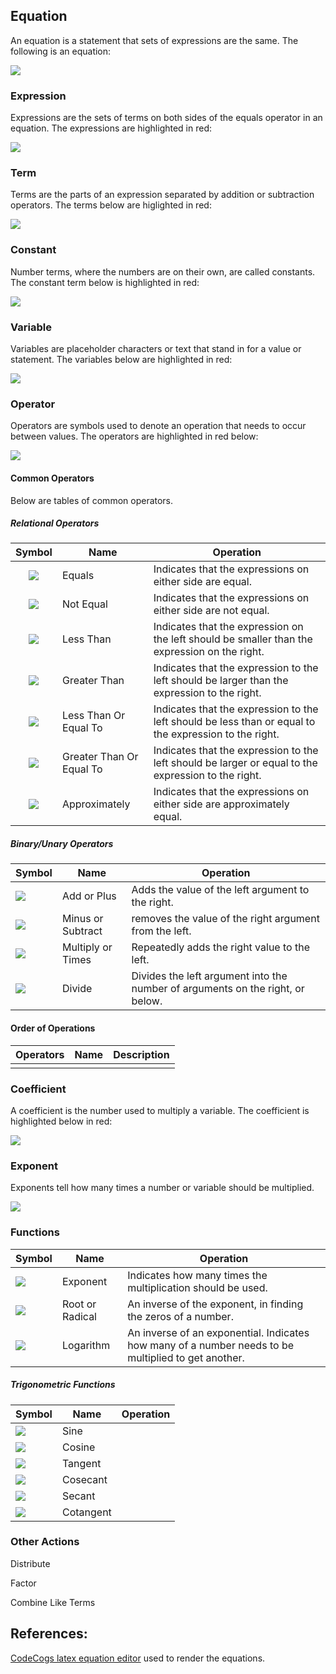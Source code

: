 ﻿

## Equation
An equation is a statement that sets of expressions are the same. The following is an equation:  

![][2x^2+y+1=z]

### Expression

Expressions are the sets of terms on both sides of the equals operator in an equation. The expressions are highlighted in red:

![][2x^2+y+1=z.expressions]

### Term

Terms are the parts of an expression separated by addition or subtraction operators. The terms below are higlighted in red:

![][2x^2+y+1=z.terms]

### Constant

Number terms, where the numbers are on their own, are called constants. The constant term below is highlighted in red: 

![][2x^2+y+1=z.constants]

### Variable

Variables are placeholder characters or text that stand in for a value or statement. The variables below are highlighted in red: 

![][2x^2+y+1=z.variables]

### Operator

Operators are symbols used to denote an operation that needs to occur between values. The operators are highlighted in red below: 

![][2x^2+y+1=z.operators]

#### Common Operators

Below are tables of common operators.

##### Relational Operators

| Symbol | Name | Operation |
|:---:|---|---|
| ![][operators.equal.inline] | Equals | Indicates that the expressions on either side are equal. |
| ![][operators.notequal.inline] | Not Equal | Indicates that the expressions on either side are not equal. |
| ![][operators.lessthan.inline] | Less Than | Indicates that the expression on the left should be smaller than the expression on the right. |
| ![][operators.greaterthan.inline] | Greater Than | Indicates that the expression to the left should be larger than the expression to the right. |
| ![][operators.lessthanequal.inline] | Less Than Or Equal To | Indicates that the expression to the left should be less than or equal to the expression to the right. |
| ![][operators.greaterthanequal.inline] | Greater Than Or Equal To | Indicates that the expression to the left should be larger or equal to the expression to the right. |
| ![][operators.approximate.inline] | Approximately | Indicates that the expressions on either side are approximately equal. |

##### Binary/Unary Operators

| Symbol | Name | Operation |
|---|---|---|
| ![][operators.add.inline] | Add or Plus | Adds the value of the left argument to the right. |
| ![][operators.subtract.inline] | Minus or Subtract | removes the value of the right argument from the left. |
| ![][operators.multiply.inline] | Multiply or Times | Repeatedly adds the right value to the left. |
| ![][operators.divide.inline] | Divide | Divides the left argument into the number of arguments on the right, or below. |

#### Order of Operations

| Operators | Name | Description |
|---|---|---|
|  |  |  |

### Coefficient

A coefficient is the number used to multiply a variable. The coefficient is highlighted below in red:

![][2x^2+y+1=z.coefficient]

### Exponent

Exponents tell how many times a number or variable should be multiplied.

![][2x^2+y+1=z.exponent]

### Functions

| Symbol | Name | Operation |
|---|---|---|
| ![][operators.exponent.inline] | Exponent | Indicates how many times the multiplication should be used. |
| ![][operators.root.inline] | Root or Radical | An inverse of the exponent, in finding the zeros of a number. |
| ![][operators.log.inline] | Logarithm | An inverse of an exponential. Indicates how many of a number needs to be multiplied to get another. |

##### Trigonometric Functions

| Symbol | Name | Operation |
|---|---|---|
| ![][operators.sin.inline] | Sine |  |
| ![][operators.cos.inline] | Cosine |  |
| ![][operators.tan.inline] | Tangent |  |
| ![][operators.csc.inline] | Cosecant |  |
| ![][operators.sec.inline] | Secant |  |
| ![][operators.cot.inline] | Cotangent |  |


### Other Actions

Distribute

Factor

Combine Like Terms

## References:
[CodeCogs latex equation editor][codecogs latex equation editor] used to render the equations.  

[codecogs latex equation editor]: http://www.codecogs.com/latex/eqneditor.php
[sciweavers free online latex equation editor]: http://www.sciweavers.org/free-online-latex-equation-editor

[justin kao mathurl.com]: http://mathurl.com/
[troy henderson latex previewer]: http://www.tlhiv.org/ltxpreview/

[2x^2+y+1=z]: http://latex.codecogs.com/svg.latex?2x\^2&plus;y&plus;1=z
[2x^2+y+1=z.inline]: http://latex.codecogs.com/svg.latex?\\inline&space;2x\^2&plus;y&plus;1=z

[2x^2+y+1=z.expressions]: http://latex.codecogs.com/svg.latex?{\\color{Red}&space;2x\^2&plus;y&plus;1}={\\color{Red}&space;z}
[2x^2+y+1=z.expressions.inline]: http://latex.codecogs.com/svg.latex?\\inline&space;{\\color{Red}&space;2x\^2&plus;y&plus;1}={\\color{Red}&space;z}

[2x^2+y+1=z.terms]: http://latex.codecogs.com/svg.latex?{\\color{Red}&space;2x\^2}&plus;{\\color{Red}&space;y}&plus;{\\color{Red}&space;1}={\\color{Red}&space;z}
[2x^2+y+1=z.terms.inline]: http://latex.codecogs.com/svg.latex?\\inline&space;{\\color{Red}&space;2x\^2}&plus;{\\color{Red}&space;y}&plus;{\\color{Red}&space;1}={\\color{Red}&space;z}

[2x^2+y+1=z.constants]: http://latex.codecogs.com/svg.latex?2x\^2&plus;y&plus;{\\color{Red}&space;1}=z
[2x^2+y+1=z.constants.inline]: http://latex.codecogs.com/svg.latex?\\inline&space;2x\^2&plus;y&plus;{\\color{Red}&space;1}=z

[2x^2+y+1=z.variables]: http://latex.codecogs.com/svg.latex?2{\\color{Red}&space;x}\^2&plus;{\\color{Red}&space;y}&plus;1={\\color{Red}&space;z}
[2x^2+y+1=z.variables.inline]: http://latex.codecogs.com/svg.latex?\\inline&space;2{\\color{Red}&space;x}\^2&plus;{\\color{Red}&space;y}&plus;1={\\color{Red}&space;z}

[2x^2+y+1=z.operators]: http://latex.codecogs.com/svg.latex?2{\\color{Red}&space;\\times&space;}x\^2{\\color{Red}&space;&plus;}y{\\color{Red}&space;&plus;}1{\\color{Red}&space;=}z
[2x^2+y+1=z.operators.inline]: http://latex.codecogs.com/svg.latex?\\inline&space;2{\\color{Red}&space;\\times&space;}x\^2{\\color{Red}&space;&plus;}y{\\color{Red}&space;&plus;}1{\\color{Red}&space;=}z

[2x^2+y+1=z.coefficient]: http://latex.codecogs.com/svg.latex?{\\color{Red}&space;2}x\^2&plus;y&plus;1=z
[2x^2+y+1=z.coefficient.inline]: http://latex.codecogs.com/svg.latex?\\inline&space;{\\color{Red}&space;2}x\^2&plus;y&plus;1=z

[2x^2+y+1=z.exponent]: http://latex.codecogs.com/svg.latex?2x\^{\\color{Red}&space;2}&plus;y&plus;1=z
[2x^2+y+1=z.exponent.inline]: http://latex.codecogs.com/svg.latex?\\inline&space;2x\^{\\color{Red}&space;2}&plus;y&plus;1=z

[operators.equal.inline]: http://latex.codecogs.com/svg.latex?\\inline&space;{\\color{Black}&space;=}
[operators.notequal.inline]: http://latex.codecogs.com/svg.latex?\\inline&space;\\neq
[operators.lessthan.inline]: http://latex.codecogs.com/svg.latex?\\inline&space;\<\
[operators.greaterthan.inline]: http://latex.codecogs.com/svg.latex?\\inline&space;\>\
[operators.lessthanequal.inline]: http://latex.codecogs.com/svg.latex?\\inline&space;\\leq
[operators.greaterthanequal.inline]: http://latex.codecogs.com/svg.latex?\\inline&space;\\geq
[operators.approximate.inline]: http://latex.codecogs.com/svg.latex?\\inline&space;\\approx

[operators.add.inline]: http://latex.codecogs.com/svg.latex?\\inline&space;&plus;
[operators.subtract.inline]: http://latex.codecogs.com/svg.latex?\\inline&space;-
[operators.multiply.inline]: http://latex.codecogs.com/svg.latex?\\inline&space;\\times
[operators.divide.inline]: http://latex.codecogs.com/svg.latex?\\inline&space;\div

[operators.exponent.inline]: http://latex.codecogs.com/svg.latex?\\inline&space;x\^2
[operators.root.inline]: http://latex.codecogs.com/svg.latex?\\inline&space;\\sqrt[y]{x}

[operators.log.inline]: http://latex.codecogs.com/svg.latex?\\inline&space;\\log\_{10}&space;x

[operators.sin.inline]: http://latex.codecogs.com/svg.latex?\inline&space;\\sin&space;x
[operators.cos.inline]: http://latex.codecogs.com/svg.latex?\inline&space;\\cos&space;x
[operators.tan.inline]: http://latex.codecogs.com/svg.latex?\inline&space;\\tan&space;x
[operators.csc.inline]: http://latex.codecogs.com/svg.latex?\inline&space;\\csc&space;x
[operators.sec.inline]: http://latex.codecogs.com/svg.latex?\inline&space;\\sec&space;x
[operators.cot.inline]: http://latex.codecogs.com/svg.latex?\inline&space;\\cot&space;x

[operators.invsin.inline]: http://latex.codecogs.com/svg.latex?\\inline&space;\\sin\^{-1}&space;x
[operators.invcos.inline]: http://latex.codecogs.com/svg.latex?\\inline&space;\\cos\^{-1}&space;x
[operators.invtan.inline]: http://latex.codecogs.com/svg.latex?\\inline&space;\\tan\^{-1}&space;x
[operators.invcsc.inline]: http://latex.codecogs.com/svg.latex?\\inline&space;\\textrm{arccsc}&space;x
[operators.invsec.inline]: http://latex.codecogs.com/svg.latex?\\inline&space;\\textrm{arcsec}&space;x
[operators.invcot.inline]: http://latex.codecogs.com/svg.latex?\\inline&space;\\textrm{arccot}&space;x



